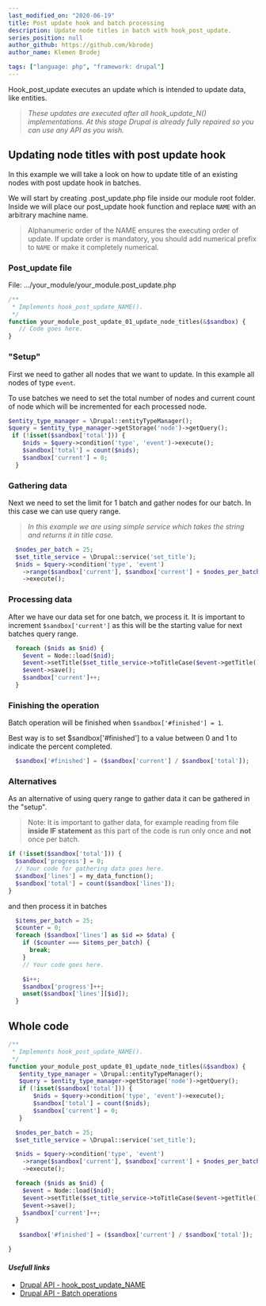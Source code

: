 ```yaml
---
last_modified_on: "2020-06-19"
title: Post update hook and batch processing
description: Update node titles in batch with hook_post_update.
series_position: null
author_github: https://github.com/kbrodej
author_name: Klemen Brodej

tags: ["language: php", "framework: drupal"]
---
```


Hook_post_update executes an update which is intended to update data, like entities.

> *These updates are executed after all hook_update_N() implementations. At this stage Drupal is already fully repaired so you can use any API as you wish.*

## Updating node titles with post update hook

In this example we will take a look on how to update title of an existing nodes with post update hook in batches.

We will start by creating .post_update.php file inside our module root folder.
Inside we will place our post_update hook function and replace `NAME` with an arbitrary machine name.
> Alphanumeric order of the NAME ensures the executing order of update.
>  If update order is mandatory, you should add numerical prefix to `NAME` or make it completely numerical.

### Post_update file
File: .../your_module/your_module.post_update.php

```php
/**
 * Implements hook_post_update_NAME().
 */
function your_module_post_update_01_update_node_titles(&$sandbox) {
   // Code goes here.
}
```

### "Setup"

First we need to gather all nodes that we want to update. In this example all nodes of type `event`.

To use batches we need to set the total number of nodes and current count of node which will be incremented for each processed node.
```php
$entity_type_manager = \Drupal::entityTypeManager();
$query = $entity_type_manager->getStorage('node')->getQuery();
 if (!isset($sandbox['total'])) {
    $nids = $query->condition('type', 'event')->execute();
    $sandbox['total'] = count($nids);
    $sandbox['current'] = 0;
  }
```

### Gathering data
Next we need to set the limit for 1 batch and gather nodes for our batch. In this case we can use query range.

> *In this example we are using simple service which takes the string and returns it in title case.*

```php
  $nodes_per_batch = 25;
  $set_title_service = \Drupal::service('set_title');
  $nids = $query->condition('type', 'event')
    ->range($sandbox['current'], $sandbox['current'] + $nodes_per_batch)
    ->execute();
```

### Processing data
After we have our data set for one batch, we process it.
It is important to increment ```$sandbox['current']``` as this will be the starting value for next batches query range.
```php
  foreach ($nids as $nid) {
    $event = Node::load($nid);
    $event->setTitle($set_title_service->toTitleCase($event->getTitle()));
    $event->save();
    $sandbox['current']++;
  }
```
### Finishing the operation
Batch operation will be finished when ```$sandbox['#finished'] = 1```.

Best way is to set $sandbox['#finished'] to a value between 0 and 1 to indicate the percent completed.

```php
  $sandbox['#finished'] = ($sandbox['current'] / $sandbox['total']);
```

### Alternatives
As an alternative of using query range to gather data it can be gathered in the "setup".

> Note: It is important to gather data, for example reading from file **inside IF statement** as this part of the code is run only once and **not** once per batch.

```php
if (!isset($sandbox['total'])) {
  $sandbox['progress'] = 0;
  // Your code for gathering data goes here.
  $sandbox['lines'] = my_data_function();
  $sandbox['total'] = count($sandbox['lines']);
}
```

and then process it in batches

```php
  $items_per_batch = 25;
  $counter = 0;
  foreach ($sandbox['lines'] as $id => $data) {
    if ($counter === $items_per_batch) {
      break;
    }
    // Your code goes here.

    $i++;
    $sandbox['progress']++;
    unset($sandbox['lines'][$id]);
  }
```


## Whole code
```php
/**
 * Implements hook_post_update_NAME().
 */
function your_module_post_update_01_update_node_titles(&$sandbox) {
   $entity_type_manager = \Drupal::entityTypeManager();
   $query = $entity_type_manager->getStorage('node')->getQuery();
   if (!isset($sandbox['total'])) {
       $nids = $query->condition('type', 'event')->execute();
       $sandbox['total'] = count($nids);
       $sandbox['current'] = 0;
   }

  $nodes_per_batch = 25;
  $set_title_service = \Drupal::service('set_title');

  $nids = $query->condition('type', 'event')
    ->range($sandbox['current'], $sandbox['current'] + $nodes_per_batch)
    ->execute();

  foreach ($nids as $nid) {
    $event = Node::load($nid);
    $event->setTitle($set_title_service->toTitleCase($event->getTitle()));
    $event->save();
    $sandbox['current']++;
  }
  
   $sandbox['#finished'] = ($sandbox['current'] / $sandbox['total']);

}
```
#### *Usefull links*
 - [Drupal API - hook_post_update_NAME](https://api.drupal.org/api/drupal/core%21lib%21Drupal%21Core%21Extension%21module.api.php/function/hook_post_update_NAME/8.8.x)
 - [Drupal API - Batch operations](https://api.drupal.org/api/drupal/core%21includes%21form.inc/group/batch/8.8.x)
